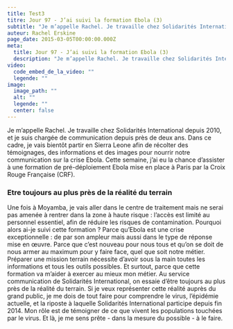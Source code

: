 ```yaml
---
title: Test3
titre: Jour 97 - J’ai suivi la formation Ebola (3)
subtitle: "Je m’appelle Rachel. Je travaille chez Solidarités International depuis 2010, et je suis chargée de communication depuis près de deux ans. Dans ce cadre, je vais bientôt partir en Sierra Leone..."
auteur: Rachel Erskine
page_date: 2015-03-05T00:00:00.000Z
meta:
  title: Jour 97 - J’ai suivi la formation Ebola (3)
  description: "Je m’appelle Rachel. Je travaille chez Solidarités International depuis 2010, et je suis chargée de communication depuis près de deux ans."
video:
  code_embed_de_la_video: ""
  legende: ""
image:
  image_path: ""
  alt: ""
  legende: ""
  center: false
---
```

Je m’appelle Rachel. Je travaille chez Solidarit&eacute;s International depuis 2010, et je suis charg&eacute;e de communication depuis pr&egrave;s de deux ans. Dans ce cadre, je vais bient&ocirc;t partir en Sierra Leone afin de r&eacute;colter des t&eacute;moignages, des informations et des images pour nourrir notre communication sur la crise Ebola. Cette semaine, j’ai eu la chance d’assister &agrave; une formation de pr&eacute;-d&eacute;ploiement Ebola mise en place &agrave; Paris par la Croix Rouge Fran&ccedil;aise (CRF).

### Etre toujours au plus pr&egrave;s de la r&eacute;alit&eacute; du terrain

Une fois &agrave; Moyamba, je vais aller dans le centre de traitement mais ne serai pas amen&eacute;e &agrave; rentrer dans la zone &agrave; haute risque : l’acc&egrave;s est limit&eacute; au personnel essentiel, afin de r&eacute;duire les risques de contamination. Pourquoi alors ai-je suivi cette formation ? Parce qu’Ebola est une crise exceptionnelle : de par son ampleur mais aussi dans le type de r&eacute;ponse mise en œuvre. Parce que c’est nouveau pour nous tous et qu’on se doit de nous armer au maximum pour y faire face, quel que soit notre m&eacute;tier. Pr&eacute;parer une mission terrain n&eacute;cessite d’avoir sous la main toutes les informations et tous les outils possibles. Et surtout, parce que cette formation va m’aider &agrave; exercer au mieux mon m&eacute;tier. Au service communication de Solidarit&eacute;s International, on essaie d’&ecirc;tre toujours au plus pr&egrave;s de la r&eacute;alit&eacute; du terrain. Si je veux repr&eacute;senter cette r&eacute;alit&eacute; aupr&egrave;s du grand public, je me dois de tout faire pour comprendre le virus, l’&eacute;pid&eacute;mie actuelle, et la riposte &agrave; laquelle Solidarit&eacute;s International participe depuis fin 2014. Mon r&ocirc;le est de t&eacute;moigner de ce que vivent les populations touch&eacute;es par le virus. Et l&agrave;, je me sens pr&ecirc;te - dans la mesure du possible - &agrave; le faire.